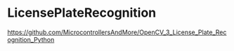 # LicensePlateRecognition

https://github.com/MicrocontrollersAndMore/OpenCV_3_License_Plate_Recognition_Python
